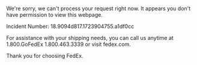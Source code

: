  	


 	

We're sorry, we can't process your request right now. It appears you don't have permission to view this webpage.


Incident Number: 18.9094d817.1723904755.a1df0cc





For assistance with your shipping needs, you can call us anytime at 1.800.GoFedEx 1.800.463.3339 or visit fedex.com.




Thank you for choosing FedEx.